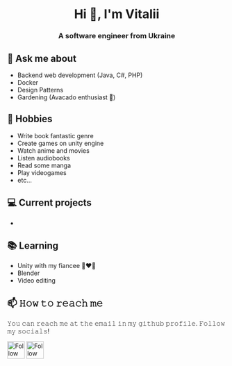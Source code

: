 <h1 align="center">Hi 👋, I'm Vitalii</h1>
<h3 align="center">A software engineer from Ukraine</h3>

## 💬 Ask me about
- Backend web development (Java, C#, PHP)
- Docker
- Design Patterns
- Gardening (Avacado enthusiast :evergreen_tree:)

## 📅 Hobbies
- Write book fantastic genre
- Create games on unity engine
- Watch anime and movies
- Listen audiobooks
- Read some manga
- Play videogames
- etc...

## 💻 Current projects
- 


## 📚 Learning
- Unity with my fiancee 👩‍❤️‍👨
- Blender
- Video editing
  
## 📫 𝙷𝚘𝚠 𝚝𝚘 𝚛𝚎𝚊𝚌𝚑 𝚖𝚎
𝚈𝚘𝚞 𝚌𝚊𝚗 𝚛𝚎𝚊𝚌𝚑 𝚖𝚎 𝚊𝚝 𝚝𝚑𝚎 𝚎𝚖𝚊𝚒𝚕 𝚒𝚗 𝚖𝚢 𝚐𝚒𝚝𝚑𝚞𝚋 𝚙𝚛𝚘𝚏𝚒𝚕𝚎. 𝙵𝚘𝚕𝚕𝚘𝚠 𝚖𝚢 𝚜𝚘𝚌𝚒𝚊𝚕𝚜!

[<img src="https://raw.githubusercontent.com/Raymo111/Raymo111/master/socials/linkedin.png" height="40em" align="center" alt="Follow Raymo111 on LinkedIn" title="Follow GaleDetail on LinkedIn"/>]((https://www.linkedin.com/in/vitalii-lytvynov-a7b162169/))
[<img src="https://raw.githubusercontent.com/Raymo111/Raymo111/master/socials/instagram.svg" height="40em" align="center" alt="Follow Raymo111 on Instagram" title="Follow GaleDetail on Instagram"/>](https://instagram.com/sqonechy)


